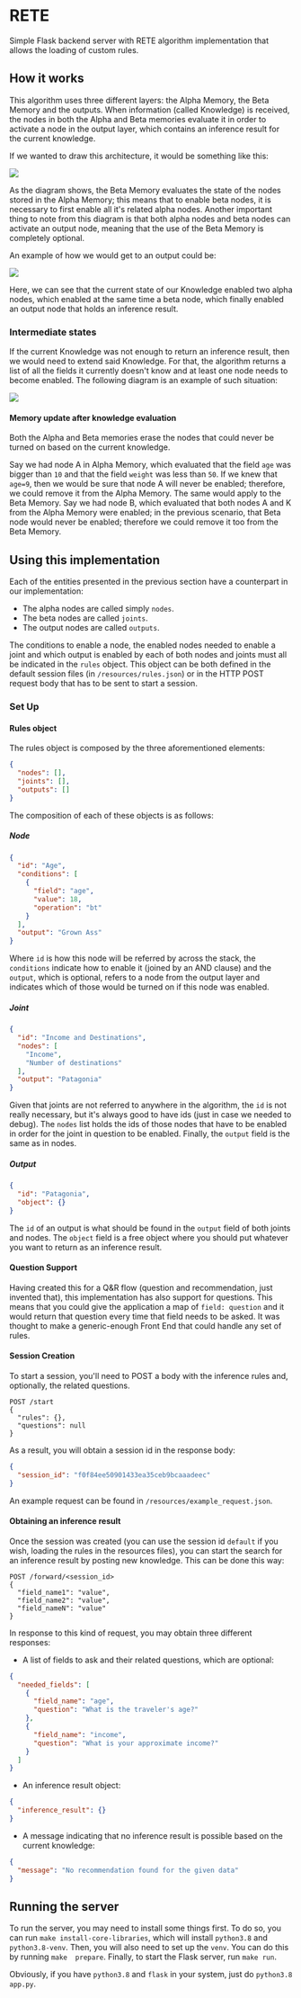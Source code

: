 # RETE
Simple Flask backend server with RETE algorithm implementation that allows the loading
of custom rules.

## How it works
This algorithm uses three different layers: the Alpha Memory, the Beta Memory and the
outputs. When information (called Knowledge) is received, the nodes in both the Alpha
and Beta memories evaluate it in order to activate a node in the output layer, which
contains an inference result for the current knowledge.

If we wanted to draw this architecture, it would be something like this:

![](./img/diagram.png)

As the diagram shows, the Beta Memory evaluates the state of the nodes stored in the
Alpha Memory; this means that to enable beta nodes, it is necessary to first enable
all it's related alpha nodes. Another important thing to note from this diagram is 
that both alpha nodes and beta nodes can activate an output node, meaning that the
use of the Beta Memory is completely optional.

An example of how we would get to an output could be:

![](./img/diagram-example1.png)

Here, we can see that the current state of our Knowledge enabled two alpha nodes, which
enabled at the same time a beta node, which finally enabled an output node that holds
an inference result.

### Intermediate states

If the current Knowledge was not enough to return an inference result, then we would
need to extend said Knowledge. For that, the algorithm returns a list of all the fields
it currently doesn't know and at least one node needs to become enabled. The following
diagram is an example of such situation:

![](./img/diagram-example2.png)

#### Memory update after knowledge evaluation

Both the Alpha and Beta memories erase the nodes that could never be turned on based
on the current knowledge. 

Say we had node A in Alpha Memory, which evaluated that the field `age` was bigger than 
`10` and that the field `weight` was less than `50`. If we knew that `age=9`, then we 
would be sure that node A will never be enabled; therefore, we could remove it from 
the Alpha Memory. The same would apply to the Beta Memory. Say we had node B, which
evaluated that both nodes A and K from the Alpha Memory were enabled; in the previous
scenario, that Beta node would never be enabled; therefore we could remove it too from
the Beta Memory.

## Using this implementation

Each of the entities presented in the previous section have a counterpart in our 
implementation:

* The alpha nodes are called simply `nodes`.
* The beta nodes are called `joints`.
* The output nodes are called `outputs`.

The conditions to enable a node, the enabled nodes needed to enable a joint and which
output is enabled by each of both nodes and joints must all be indicated in the `rules`
object. This object can be both defined in the default session files (in 
`/resources/rules.json`) or in the HTTP POST request body that has to be sent to start
a session.

### Set Up

#### Rules object
The rules object is composed by the three aforementioned elements:
```json
{
  "nodes": [],
  "joints": [],
  "outputs": [] 
}
```
The composition of each of these objects is as follows:
##### Node
```json
{
  "id": "Age",
  "conditions": [
    {
      "field": "age",
      "value": 18,
      "operation": "bt"
    }
  ],
  "output": "Grown Ass"
}
```
Where `id` is how this node will be referred by across the stack, the `conditions`
indicate how to enable it (joined by an AND clause) and the `output`, which is 
optional, refers to a node from the output layer and indicates which of those would
be turned on if this node was enabled.

##### Joint
```json
{
  "id": "Income and Destinations",
  "nodes": [
    "Income",
    "Number of destinations"
  ],
  "output": "Patagonia"
}
``` 
Given that joints are not referred to anywhere in the algorithm, the `id` is not
really necessary, but it's always good to have ids (just in case we needed to debug).
The `nodes` list holds the ids of those nodes that have to be enabled in order for
the joint in question to be enabled. Finally, the `output` field is the same as in
nodes.

##### Output
```json
{
  "id": "Patagonia",
  "object": {}
}
```
The `id` of an output is what should be found in the `output` field of both joints
and nodes. The `object` field is a free object where you should put whatever you
want to return as an inference result.

#### Question Support
Having created this for a Q&R flow (question and recommendation, just invented that),
this implementation has also support for questions. This means that you could give the
application a map of `field: question` and it would return that question every time
that field needs to be asked. It was thought to make a generic-enough Front End that
could handle any set of rules.

#### Session Creation
To start a session, you'll need to POST a body with the inference rules and, optionally,
the related questions.
```http request
POST /start
{
  "rules": {},
  "questions": null
}
```
As a result, you will obtain a session id in the response body:
```json
{
  "session_id": "f0f84ee50901433ea35ceb9bcaaadeec"
}
```
An example request can be found in `/resources/example_request.json`.

#### Obtaining an inference result
Once the session was created (you can use the session id `default` if you wish, loading
the rules in the resources files), you can start the search for an inference result
by posting new knowledge. This can be done this way:

```http request
POST /forward/<session_id>
{
  "field_name1": "value",
  "field_name2": "value",
  "field_nameN": "value"
}
```
In response to this kind of request, you may obtain three different responses:

* A list of fields to ask and their related questions, which are optional:
```json
{
  "needed_fields": [
    {
      "field_name": "age",
      "question": "What is the traveler's age?"
    },
    {
      "field_name": "income",
      "question": "What is your approximate income?"
    }
  ]
}
```
* An inference result object:
```json
{
  "inference_result": {}
}
```
* A message indicating that no inference result is possible based on the current 
knowledge:
```json
{
  "message": "No recommendation found for the given data"
}
```

## Running the server
To run the server, you may need to install some things first. To do so, you can run 
`make install-core-libraries`, which will install `python3.8` and `python3.8-venv`.
Then, you will also need to set up the `venv`. You can do this by running `make 
prepare`. Finally, to start the Flask server, run `make run`.

Obviously, if you have `python3.8` and `flask` in your system, just do 
`python3.8 app.py`.